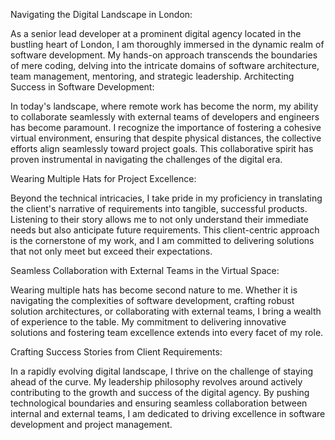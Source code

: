 Navigating the Digital Landscape in London:

As a senior lead developer at a prominent digital agency located in the bustling heart of London, I am thoroughly immersed in the dynamic realm of software development. My hands-on approach transcends the boundaries of mere coding, delving into the intricate domains of software architecture, team management, mentoring, and strategic leadership. Architecting Success in Software Development:

In today's landscape, where remote work has become the norm, my ability to collaborate seamlessly with external teams of developers and engineers has become paramount. I recognize the importance of fostering a cohesive virtual environment, ensuring that despite physical distances, the collective efforts align seamlessly toward project goals. This collaborative spirit has proven instrumental in navigating the challenges of the digital era.

Wearing Multiple Hats for Project Excellence:

Beyond the technical intricacies, I take pride in my proficiency in translating the client's narrative of requirements into tangible, successful products. Listening to their story allows me to not only understand their immediate needs but also anticipate future requirements. This client-centric approach is the cornerstone of my work, and I am committed to delivering solutions that not only meet but exceed their expectations.

Seamless Collaboration with External Teams in the Virtual Space:

Wearing multiple hats has become second nature to me. Whether it is navigating the complexities of software development, crafting robust solution architectures, or collaborating with external teams, I bring a wealth of experience to the table. My commitment to delivering innovative solutions and fostering team excellence extends into every facet of my role.

Crafting Success Stories from Client Requirements:

In a rapidly evolving digital landscape, I thrive on the challenge of staying ahead of the curve. My leadership philosophy revolves around actively contributing to the growth and success of the digital agency. By pushing technological boundaries and ensuring seamless collaboration between internal and external teams, I am dedicated to driving excellence in software development and project management.
